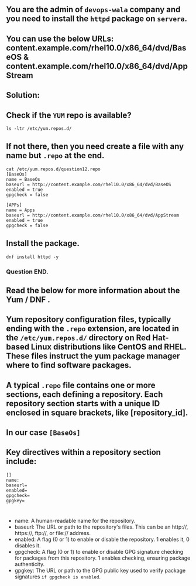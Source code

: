 ## You are the admin of `devops-wala` company and you need to install the `httpd` package on `servera`.
## You can use the below URLs:  content.example.com/rhel10.0/x86_64/dvd/BaseOS & content.example.com/rhel10.0/x86_64/dvd/AppStream

## Solution:

## Check if the `YUM` repo is available?

```
ls -ltr /etc/yum.repos.d/
```

## If not there, then you need create a file with any name but `.repo` at the end.

```
cat /etc/yum.repos.d/question12.repo 
[BaseOs]
name = BaseOs
baseurl = http://content.example.com/rhel10.0/x86_64/dvd/BaseOS
enabled = true
gpgcheck = false

[APPs]
name = Apps
baseurl = http://content.example.com/rhel10.0/x86_64/dvd/AppStream
enabled = true
gpgcheck = false
```
## Install the package.
```
dnf install httpd -y
```

### Question END.


## Read the below for more information about the Yum / DNF .
## Yum repository configuration files, typically ending with the `.repo` extension, are located in the `/etc/yum.repos.d/` directory on Red Hat-based Linux distributions like CentOS and RHEL. These files instruct the yum package manager where to find software packages.

## A typical `.repo` file contains one or more sections, each defining a repository. Each repository section starts with a unique ID enclosed in square brackets, like [repository_id].
## In our case `[BaseOs]`

## Key directives within a repository section include:
```
[]
name:
baseurl=
enabled=
gpgcheck=
gpgkey=
```
# 
- name: A human-readable name for the repository.
- baseurl: The URL or path to the repository's files. This can be an http://, https://, ftp://, or file:// address.
- enabled: A flag (0 or 1) to enable or disable the repository. 1 enables it, 0 disables it.
- gpgcheck: A flag (0 or 1) to enable or disable GPG signature checking for packages from this repository. 1 enables checking, ensuring package authenticity.
- gpgkey: The URL or path to the GPG public key used to verify package signatures `if gpgcheck is enabled`.


